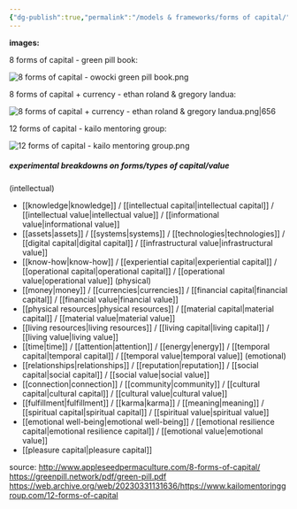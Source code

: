```yaml
---
{"dg-publish":true,"permalink":"/models & frameworks/forms of capital/"}
---
```


**images:**

8 forms of capital - green pill book:

![8 forms of capital - owocki green pill book.png](/img/user/images/8%20forms%20of%20capital%20-%20owocki%20green%20pill%20book.png)

8 forms of capital + currency - ethan roland & gregory landua:

![8 forms of capital + currency - ethan roland & gregory landua.png|656](/img/user/images/8%20forms%20of%20capital%20+%20currency%20-%20ethan%20roland%20&%20gregory%20landua.png)

12 forms of capital - kailo mentoring group:

![12 forms of capital - kailo mentoring group.png](/img/user/images/12%20forms%20of%20capital%20-%20kailo%20mentoring%20group.png)

##### experimental breakdowns on forms/types of capital/value

(intellectual)
- [[knowledge\|knowledge]] / [[intellectual capital\|intellectual capital]] / [[intellectual value\|intellectual value]] / [[informational value\|informational value]]
- [[assets\|assets]] / [[systems\|systems]] / [[technologies\|technologies]] / [[digital capital\|digital capital]] / [[infrastructural value\|infrastructural value]]
- [[know-how\|know-how]] / [[experiential capital\|experiential capital]] / [[operational capital\|operational capital]] / [[operational value\|operational value]]
(physical)
- [[money\|money]] / [[currencies\|currencies]] / [[financial capital\|financial capital]] / [[financial value\|financial value]]
- [[physical resources\|physical resources]] / [[material capital\|material capital]] / [[material value\|material value]]
- [[living resources\|living resources]] / [[living capital\|living capital]] / [[living value\|living value]]
- [[time\|time]] / [[attention\|attention]] / [[energy\|energy]] / [[temporal capital\|temporal capital]] / [[temporal value\|temporal value]]
(emotional)
- [[relationships\|relationships]] / [[reputation\|reputation]] / [[social capital\|social capital]] / [[social value\|social value]]
- [[connection\|connection]] / [[community\|community]] / [[cultural capital\|cultural capital]] / [[cultural value\|cultural value]]
- [[fulfillment\|fulfillment]] / [[karma\|karma]] / [[meaning\|meaning]] / [[spiritual capital\|spiritual capital]] / [[spiritual value\|spiritual value]]
- [[emotional well-being\|emotional well-being]] / [[emotional resilience capital\|emotional resilience capital]] / [[emotional value\|emotional value]]
- [[pleasure capital\|pleasure capital]]

source:
http://www.appleseedpermaculture.com/8-forms-of-capital/
https://greenpill.network/pdf/green-pill.pdf
https://web.archive.org/web/20230331131636/https://www.kailomentoringgroup.com/12-forms-of-capital